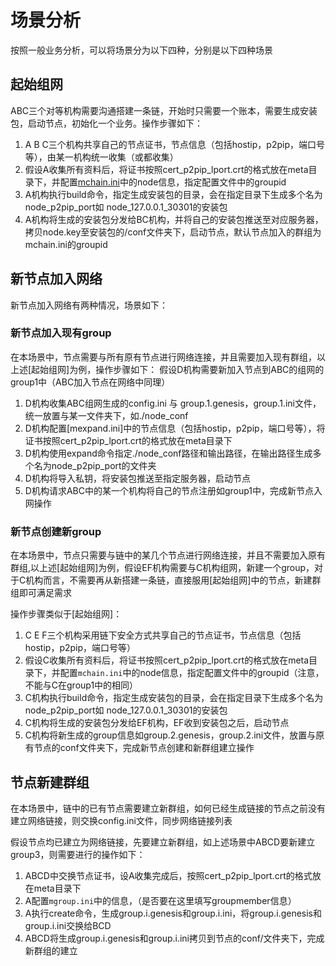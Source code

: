 # 场景分析

按照一般业务分析，可以将场景分为以下四种，分别是以下四种场景

## 起始组网

ABC三个对等机构需要沟通搭建一条链，开始时只需要一个账本，需要生成安装包，启动节点，初始化一个业务。操作步骤如下：

1. A B C三个机构共享自己的节点证书，节点信息（包括hostip，p2pip，端口号等），由某一机构统一收集（或都收集）
2. 假设A收集所有资料后，将证书按照cert_p2pip_lport.crt的格式放在meta目录下，并配置[mchain.ini](见配置文件)中的node信息，指定配置文件中的groupid
3. A机构执行build命令，指定生成安装包的目录，会在指定目录下生成多个名为node_p2pip_port如 node_127.0.0.1_30301的安装包
4. A机构将生成的安装包分发给BC机构，并将自己的安装包推送至对应服务器，拷贝node.key至安装包的/conf文件夹下，启动节点，默认节点加入的群组为mchain.ini的groupid

## 新节点加入网络

新节点加入网络有两种情况，场景如下：

### 新节点加入现有group

在本场景中，节点需要与所有原有节点进行网络连接，并且需要加入现有群组，以上述[起始组网]为例，操作步骤如下：
假设D机构需要新加入节点到ABC的组网的group1中（ABC加入节点在网络中同理）

1. D机构收集ABC组网生成的config.ini 与 group.1.genesis，group.1.ini文件，统一放置与某一文件夹下，如./node_conf
2. D机构配置[mexpand.ini]中的节点信息（包括hostip，p2pip，端口号等），将证书按照cert_p2pip_lport.crt的格式放在meta目录下
3. D机构使用expand命令指定./node_conf路径和输出路径，在输出路径生成多个名为node_p2pip_port的文件夹
4. D机构将导入私钥，将安装包推送至指定服务器，启动节点
5. D机构请求ABC中的某一个机构将自己的节点注册如group1中，完成新节点入网操作

### 新节点创建新group

在本场景中，节点只需要与链中的某几个节点进行网络连接，并且不需要加入原有群组,以上述[起始组网]为例，假设EF机构需要与C机构组网，新建一个group，对于C机构而言，不需要再从新搭建一条链，直接服用[起始组网]中的节点，新建群组即可满足需求

操作步骤类似于[起始组网]：

1. C E F三个机构采用链下安全方式共享自己的节点证书，节点信息（包括hostip，p2pip，端口号等）
2. 假设C收集所有资料后，将证书按照cert_p2pip_lport.crt的格式放在meta目录下，并配置`mchain.ini`中的node信息，指定配置文件中的groupid（注意，不能与C在group1中的相同）
3. C机构执行build命令，指定生成安装包的目录，会在指定目录下生成多个名为node_p2pip_port如 node_127.0.0.1_30301的安装包
4. C机构将生成的安装包分发给EF机构，EF收到安装包之后，启动节点
5. C机构将新生成的group信息如group.2.genesis，group.2.ini文件，放置与原有节点的conf文件夹下，完成新节点创建和新群组建立操作

## 节点新建群组

在本场景中，链中的已有节点需要建立新群组，如何已经生成链接的节点之前没有建立网络链接，则交换config.ini文件，同步网络链接列表

假设节点均已建立为网络链接，先要建立新群组，如上述场景中ABCD要新建立group3，则需要进行的操作如下：

1. ABCD中交换节点证书，设A收集完成后，按照cert_p2pip_lport.crt的格式放在meta目录下
2. A配置`mgroup.ini`中的信息，（是否要在这里填写groupmember信息）
3. A执行create命令，生成group.i.genesis和group.i.ini，将group.i.genesis和group.i.ini交换给BCD
4. ABCD将生成group.i.genesis和group.i.ini拷贝到节点的conf/文件夹下，完成新群组的建立